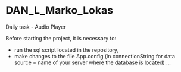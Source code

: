 # DAN_L_Marko_Lokas
Daily task - Audio Player

Before starting the project, it is necessary to:
- run the sql script located in the repository,
- make changes to the file App.config (in connectionString for data source = name of your server where the database is located) ...
